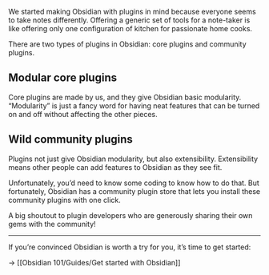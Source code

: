 We started making Obsidian with plugins in mind because everyone seems to take notes differently. Offering a generic set of tools for a note-taker is like offering only one configuration of kitchen for passionate home cooks.

There are two types of plugins in Obsidian: core plugins and community plugins.

## Modular core plugins

Core plugins are made by us, and they give Obsidian basic modularity. “Modularity” is just a fancy word for having neat features that can be turned on and off without affecting the other pieces.

## Wild community plugins

Plugins not just give Obsidian modularity, but also extensibility. Extensibility means other people can add features to Obsidian as they see fit.

Unfortunately, you’d need to know some coding to know how to do that. But fortunately, Obsidian has a community plugin store that lets you install these community plugins with one click.

A big shoutout to plugin developers who are generously sharing their own gems with the community!

---

If you’re convinced Obsidian is worth a try for you, it’s time to get started:

→ [[Obsidian 101/Guides/Get started with Obsidian]]